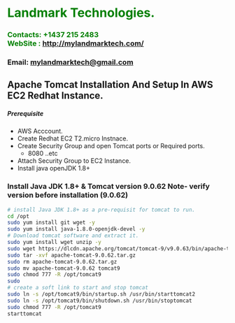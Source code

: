 #  **<span style="color:green">Landmark Technologies.</span>**
### **<span style="color:green">Contacts: +1437 215 2483<br> WebSite : <http://mylandmarktech.com/></span>**
### **Email: mylandmarktech@gmail.com**



## Apache Tomcat Installation And Setup In AWS EC2 Redhat Instance.
##### Prerequisite
+ AWS Acccount.
+ Create Redhat EC2 T2.micro Instnace.
+ Create Security Group and open Tomcat ports or Required ports.
   + 8080 ..etc
+ Attach Security Group to EC2 Instance.
+ Install java openJDK 1.8+

### Install Java JDK 1.8+ & Tomcat version 9.0.62   Note- verify version before installation   (9.0.62)

``` sh
# install Java JDK 1.8+ as a pre-requisit for tomcat to run.
cd /opt 
sudo yum install git wget -y
sudo yum install java-1.8.0-openjdk-devel -y
# Download tomcat software and extract it.
sudo yum install wget unzip -y
sudo wget https://dlcdn.apache.org/tomcat/tomcat-9/v9.0.63/bin/apache-tomcat-9.0.62.tar.gz
sudo tar -xvf apache-tomcat-9.0.62.tar.gz
sudo rm apache-tomcat-9.0.62.tar.gz
sudo mv apache-tomcat-9.0.62 tomcat9
sudo chmod 777 -R /opt/tomcat9
sudo 
# create a soft link to start and stop tomcat
sudo ln -s /opt/tomcat9/bin/startup.sh /usr/bin/starttomcat2
sudo ln -s /opt/tomcat9/bin/shutdown.sh /usr/bin/stoptomcat
sudo chmod 777 -R /opt/tomcat9
starttomcat
```
